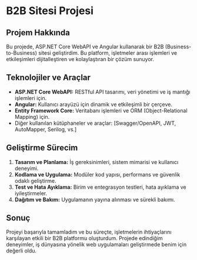 # B2B Sitesi Projesi

## Projem Hakkında
Bu projede, ASP.NET Core WebAPI ve Angular kullanarak bir B2B (Business-to-Business) sitesi geliştirdim. Bu platform, işletmeler arası işlemleri ve etkileşimleri dijitalleştiren ve kolaylaştıran bir çözüm sunuyor.

## Teknolojiler ve Araçlar
- **ASP.NET Core WebAPI:** RESTful API tasarımı, veri yönetimi ve iş mantığı işlemleri için.
- **Angular:** Kullanıcı arayüzü için dinamik ve etkileşimli bir çerçeve.
- **Entity Framework Core:** Veritabanı işlemleri ve ORM (Object-Relational Mapping) için.
- Diğer kullanılan kütüphaneler ve araçlar: [Swagger/OpenAPI, JWT, AutoMapper, Serilog, vs.]

## Geliştirme Sürecim
1. **Tasarım ve Planlama:** İş gereksinimleri, sistem mimarisi ve kullanıcı deneyimi.
2. **Kodlama ve Uygulama:** Modüler kod yapısı, performans ve güvenlik odaklı geliştirme.
3. **Test ve Hata Ayıklama:** Birim ve entegrasyon testleri, hata ayıklama ve iyileştirmeler.
4. **Dağıtım ve Bakım:** Uygulamanın yayına alınması ve sürekli bakımı.

## Sonuç
Projeyi başarıyla tamamladım ve bu süreçte, işletmelerin ihtiyaçlarını karşılayan etkili bir B2B platformu oluşturdum. Projede edindiğim deneyimler, iş dünyasına yönelik web uygulamaları geliştirmede benim için değerli oldu.

